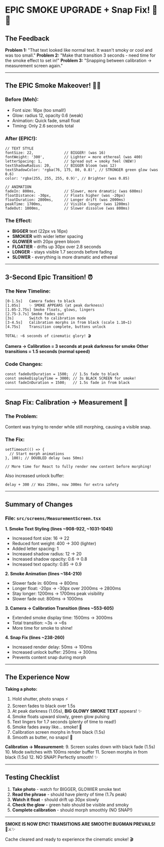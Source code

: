 # EPIC SMOKE UPGRADE + Snap Fix! 💨✨

## The Feedback

**Problem 1:** "That text looked like normal text. It wasn't smoky or cool and was too small."
**Problem 2:** "Make that transition 3 seconds - need time for the smoke effect to set in!"
**Problem 3:** "Snapping between calibration → measurement screen again."

---

## The EPIC Smoke Makeover! 🎨💨

### Before (Meh):
- Font size: 16px (too small!)
- Glow: radius 12, opacity 0.6 (weak)
- Animation: Quick fade, small float
- Timing: Only 2.6 seconds total

### After (EPIC!):
```tsx
// TEXT STYLE
fontSize: 22,              // BIGGER! (was 16)
fontWeight: '300',         // Lighter = more ethereal (was 400)
letterSpacing: 1,          // Spread out = smoky feel (NEW!)
textShadowRadius: 20,      // BIGGER bloom (was 12)
textShadowColor: 'rgba(76, 175, 80, 0.8)', // STRONGER green glow (was 0.6)
color: 'rgba(255, 255, 255, 0.9)', // Brighter (was 0.85)

// ANIMATION
fadeIn: 800ms,             // Slower, more dramatic (was 600ms)
floatDistance: -30px,      // Floats higher (was -20px)
floatDuration: 2800ms,     // Longer drift (was 2000ms)
peakTime: 1700ms,          // Visible longer (was 1200ms)
fadeOut: 1000ms,           // Slower dissolve (was 800ms)
```

### The Effect:
- **BIGGER** text (22px vs 16px)
- **SMOKIER** with wider letter spacing
- **GLOWIER** with 20px green bloom
- **FLOATIER** - drifts up 30px over 2.8 seconds
- **LONGER** - stays visible 1.7 seconds before fading
- **SLOWER** - everything is more dramatic and ethereal

---

## 3-Second Epic Transition! ⏰

### The New Timeline:

```
[0-1.5s]   Camera fades to black
[1.05s]    ✨ SMOKE APPEARS (at peak darkness)
[1.05-2.75s] Smoke floats, glows, lingers
[2.75-3.7s] Smoke fades out
[3s]       Switch to calibration mode
[3-4.5s]   Calibration morphs in from black (scale 1.10→1)
[4.75s]    Transition complete, buttons unlock

TOTAL: ~6 seconds of cinematic glory! 🎬
```

**Camera → Calibration = 3 seconds at peak darkness for smoke**
**Other transitions = 1.5 seconds (normal speed)**

### Code Changes:
```tsx
const fadeOutDuration = 1500;  // 1.5s fade to black
const smokeDisplayTime = 3000; // 3s BLACK SCREEN for smoke! 
const fadeInDuration = 1500;   // 1.5s fade in from black
```

---

## Snap Fix: Calibration → Measurement 🔧

### The Problem:
Content was trying to render while still morphing, causing a visible snap.

### The Fix:
```tsx
setTimeout(() => {
  // Start morph animations
}, 100); // DOUBLED delay (was 50ms)

// More time for React to fully render new content before morphing!
```

Also increased unlock buffer:
```tsx
delay + 300 // Was 250ms, now 300ms for extra safety
```

---

## Summary of Changes

### File: `src/screens/MeasurementScreen.tsx`

**1. Smoke Text Styling (lines ~908-922, ~1031-1045)**
- Increased font size: 16 → 22
- Reduced font weight: 400 → 300 (lighter)
- Added letter spacing: 1
- Increased shadow radius: 12 → 20
- Increased shadow opacity: 0.6 → 0.8
- Increased text opacity: 0.85 → 0.9

**2. Smoke Animation (lines ~184-210)**
- Slower fade in: 600ms → 800ms
- Longer float: -20px → -30px over 2000ms → 2800ms
- Stay longer: 1200ms → 1700ms peak visibility
- Slower fade out: 800ms → 1000ms

**3. Camera → Calibration Transition (lines ~553-605)**
- Extended smoke display time: 1500ms → 3000ms
- Total transition: ~3s → ~6s
- More time for smoke to shine!

**4. Snap Fix (lines ~238-260)**
- Increased render delay: 50ms → 100ms
- Increased unlock buffer: 250ms → 300ms
- Prevents content snap during morph

---

## The Experience Now

**Taking a photo:**
1. Hold shutter, photo snaps ⚡
2. Screen fades to black over 1.5s
3. At peak darkness (1.05s), **BIG GLOWY SMOKE TEXT** appears! ✨
4. Smoke floats upward slowly, green glow pulsing
5. Text lingers for 1.7 seconds (plenty of time to read!)
6. Smoke fades away like... smoke! 💨
7. Calibration screen morphs in from black (1.5s)
8. Smooth as butter, no snaps! 🧈

**Calibration → Measurement:**
9. Screen scales down with black fade (1.5s)
10. Mode switches with 100ms render buffer
11. Screen morphs in from black (1.5s)
12. NO SNAP! Perfectly smooth! ✨

---

## Testing Checklist

1. **Take photo** - watch for BIGGER, GLOWIER smoke text
2. **Read the phrase** - should have plenty of time (1.7s peak)
3. **Watch it float** - should drift up 30px slowly
4. **Check the glow** - green halo should be visible and smoky
5. **Complete calibration** - should morph smoothly (NO SNAP!)

---

**SMOKE IS NOW EPIC! TRANSITIONS ARE SMOOTH! BUGMAN PREVAILS!** 💨⚔️✨

Cache cleared and ready to experience the cinematic smoke! 🎬
